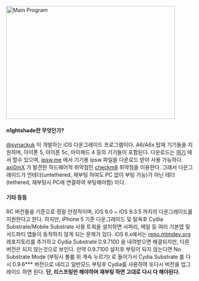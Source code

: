 <img src="http://wiki.archve.ga/n1ghtshade/n1ghtshade.png" width="450px" height="300px" title="n1ghtshade" alt="Main Program"></img><br/>

#### n1ghtshade란 무엇인가?
[@synackuk](https://twitter.com/synackuk) 이 개발하는 iOS 다운그레이드 프로그램이다.
A6/A6x 탑재 기기들을 지원하며, 아이폰 5, 아이폰 5c, 아이패드 4 등의 기기들이 포함된다.
다운로드는 [여기](https://github.com/synackuk/n1ghtshade/) 에서 할수 있으며, [ipsw.me](http://ipsw.me/) 에서 기기용 ipsw 파일을 다운로드 받아 사용 가능하다.
[axi0mX](https://github.com/axi0mX) 가 발견한 하드웨어적 취약점인 [checkm8](https://www.theiphonewiki.com/wiki/Checkm8_Exploit) 취약점을 이용한다.
그래서 다운그래이드가 언테더(untethered, 재부팅 하여도 PC 없이 부팅 가능)가 아닌 테더(tethered, 재부팅시 PC에 연결하여 부팅해야함) 이다.

#### 기타 등등
RC 버전들을 기준으로 정말 안정적이며, iOS 6.0 ~ iOS 9.3.5 까지의 다운그레이드를 지원한다고 한다.
하지만, iPhone 5 기준 다운그레이드 및 탈옥후 Cydia Substrate/Mobile Substrate 사용 트윅을 설치하면 사파리, 메일 등 여러 기본앱 및 서드파티 앱들이 동작하지 않게 되는 문제가 있다.
iOS 6.x에서는 [repo.mtmdev.org](repo.mtmdev.org) 레포지토리를 추가하고 Cydia Substrate 0.9.7100 을 내려받으면 해결되지만, 다른 버전은 되지 않는것으로 보인다.
만약 0.9.7100 설치후 부팅이 되지 않는다면 No Substrate Mode (부팅시 볼륨 위 계속 누르기) 로 들어가서 Cydia Substrate 를 다시 0.9.6*** 버전으로 내리고 일반모드 부팅후 Cydia를 사용하여 또다시 버전을 업그레이드 하면 된다. __단, 리스프링만 해야하며 재부팅 하면 고대로 다시 다 해야된다.__
